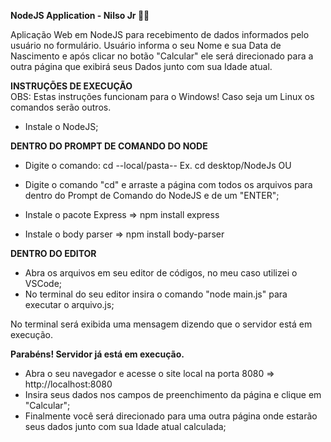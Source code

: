 <strong> NodeJS Application - Nilso Jr 👨‍💻 </strong>

Aplicação Web em NodeJS para recebimento de dados informados pelo usuário no formulário.
Usuário informa o seu Nome e sua Data de Nascimento e após clicar no botão "Calcular" ele será direcionado para a outra página que exibirá seus Dados junto com sua Idade atual.

<strong>INSTRUÇÕES DE EXECUÇÃO</strong>
<br>
OBS: Estas instruções funcionam para o Windows! Caso seja um Linux os comandos serão outros.

- Instale o NodeJS;

<strong>DENTRO DO PROMPT DE COMANDO DO NODE</strong>
- Digite o comando: cd --local/pasta-- Ex. cd desktop/NodeJs
OU
- Digite o comando "cd" e arraste a página com todos os arquivos para dentro do Prompt de Comando do NodeJS e de um "ENTER";

- Instale o pacote Express => npm install express
- Instale o body parser => npm install body-parser

<strong>DENTRO DO EDITOR</strong>
- Abra os arquivos em seu editor de códigos, no meu caso utilizei o VSCode;
- No terminal do seu editor insira o comando "node main.js" para executar o arquivo.js;

No terminal será exibida uma mensagem dizendo que o servidor está em execução.

<strong>Parabéns! Servidor já está em execução.</strong>

- Abra o seu navegador e acesse o site local na porta 8080 => http://localhost:8080
- Insira seus dados nos campos de preenchimento da página e clique em "Calcular";
- Finalmente você será direcionado para uma outra página onde estarão seus dados junto com sua Idade atual calculada;


